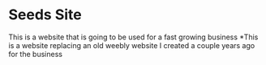 # Seeds Site

This is a website that is going to be used for a fast growing business
*This is a website replacing an old weebly website I created a couple years ago for the business
